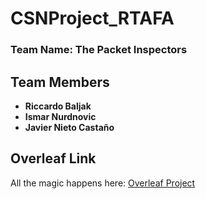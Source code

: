 # CSNProject_RTAFA

### Team Name: The Packet Inspectors


## Team Members

- **Riccardo Baljak**
- **Ismar Nurdnovic**
- **Javier Nieto Castaño**



## Overleaf Link

All the magic happens here: [Overleaf Project](https://www.overleaf.com/1456664571jhxytbhhctfs#aff9d8)
